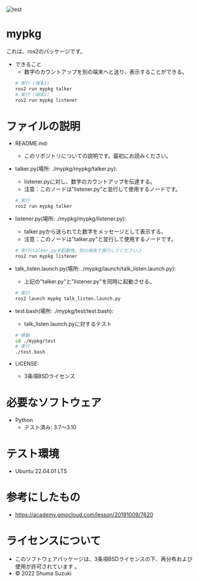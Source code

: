 ![test](https://github.com/melonsuika58/mypkg/actions/workflows/test.yml/badge.svg)

# mypkg
これは、ros2のパッケージです。
* できること
  * 数字のカウントアップを別の端末へと送り、表示することができる。
  ```sh
  # 実行 (端末1)
  ros2 run mypkg talker
  # 実行 (端末2)
  ros2 run mypkg listener
  ```

# ファイルの説明
* README.md:
  * このリポジトリについての説明です。最初にお読みください。
* talker.py(場所: ./mypkg/mypkg/talker.py):
  * listener.pyに対し、数字のカウントアップを伝達する。
  * 注意：このノードは"listener.py"と並行して使用するノードです。
  ```sh
  # 実行
  ros2 run mypkg talker
  ```
* listener.py(場所: ./mypkg/mypkg/listener.py):
  * talker.pyから送られてた数字をメッセージとして表示する。
  * 注意：このノードは"talker.py"と並行して使用するノードです。
  ```sh
  # 実行(talker.pyを起動後、別の端末で実行してください。)
  ros2 run mypkg listener
  ```
* talk_listen.launch.py(場所: ./mypkg/launch/talk_listen.launch.py):
  * 上記の"talker.py"と"listener.py"を同時に起動させる。
  ```sh
  # 実行
  ros2 launch mypkg talk_listen.launch.py
  ```
* test.bash(場所: ./mypkg/test/test.bash):
  * talk_listen.launch.pyに対するテスト
  ```sh
  # 移動
  cd ./mypkg/test
  # 実行
  ./test.bash
  ```

* LICENSE:
  * 3条項BSDライセンス

# 必要なソフトウェア
* Python
  * テスト済み: 3.7～3.10

# テスト環境
* Ubuntu 22.04.01 LTS
# 参考にしたもの
* https://academy.gmocloud.com/lesson/20191009/7620
 
# ライセンスについて
* このソフトウェアパッケージは、3条項BSDライセンスの下、再分布および使用が許可されています
。
* © 2022 Shuma Suzuki
